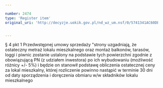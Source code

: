 ```yaml
---

number: 2474
type: 'Register item'
original_uri: 'http://decyzje.uokik.gov.pl/nd_wz_um.nsf/0/5741341AC60DE1DBC12578E600263182?OpenDocument'


---
```


§ 4 pkt 1 Przedwstępnej umowy sprzedaży "strony uzgadniają, że ostateczny metraż lokalu mieszkalnego oraz montaż balkonów, tarasów, loggi i piwnic zostanie ustalony na podstawie tych powierzchni zgodnie z obowiązującą PN (z udziałem inwestora) po ich wybudowaniu (możliwość różnicy +/- 5%) i będzie on stanowił podstawę obliczenia ostatecznej ceny za lokal mieszkalny, której rozliczenie powinno nastąpić w terminie 30 dni od daty sporządzenia i doręczenia obmiaru w/w składników lokalu mieszkalnego
